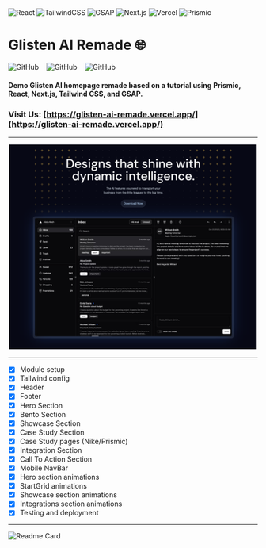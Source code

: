 ## <!--  -->

![React](https://img.shields.io/badge/-react-000?style=for-the-badge&logo=react)
![TailwindCSS](https://img.shields.io/badge/-tailwindcss-000?style=for-the-badge&logo=tailwindcss)
![GSAP](https://img.shields.io/badge/-gsap-000?style=for-the-badge&logo=greensock)
![Next.js](https://img.shields.io/badge/-Next.js-000?style=for-the-badge&logo=next.js)
![Vercel](https://img.shields.io/badge/-Vercel-000?style=for-the-badge&logo=vercel&logoColor=000080)
![Prismic](https://img.shields.io/badge/prismic-000?style=for-the-badge&logo=prismic)

# Glisten AI Remade 🌐

![GitHub](https://img.shields.io/github/forks/anuja-rahul/glisten-ai-remade?style=for-the-badge&logo=github)
&nbsp;&nbsp;
![GitHub](https://img.shields.io/github/license/anuja-rahul/glisten-ai-remade?style=for-the-badge&logo=github)
&nbsp;&nbsp;
![GitHub](https://img.shields.io/github/stars/anuja-rahul/glisten-ai-remade?style=for-the-badge&logo=github)
&nbsp;&nbsp;

#### Demo Glisten AI homepage remade based on a tutorial using Prismic, React, Next.js, Tailwind CSS, and GSAP.

### Visit Us: [https://glisten-ai-remade.vercel.app/](https://glisten-ai-remade.vercel.app/)

---

<div style="text-align:center;">
  <img src="docs/hero.png" alt="Image Description" width="500">
</div>




---

- [x] Module setup
- [x] Tailwind config
- [x] Header
- [x] Footer
- [x] Hero Section
- [x] Bento Section
- [x] Showcase Section
- [x] Case Study Section
- [x] Case Study pages (Nike/Prismic)
- [x] Integration Section
- [x] Call To Action Section
- [x] Mobile NavBar
- [x] Hero section animations
- [x] StartGrid animations
- [x] Showcase section animations
- [x] Integrations section animations
- [x] Testing and deployment

---

![Readme Card](https://github-readme-stats.vercel.app/api/pin/?username=anuja-rahul&repo=glisten-ai-remade&theme=nightowl)
